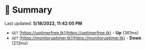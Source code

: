 # 📖 Summary
Last updated: **5/18/2022, 11:42:05 PM**

- `GET` [https://uptimerfree.tk](https://uptimerfree.tk) - **Up** (361ms)
- `GET` [https://monitoruptimer.tk](https://monitoruptimer.tk) - **Down** (213ms)
